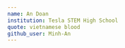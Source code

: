 ```yaml
---
name: An Doan
institution: Tesla STEM High School
quote: vietnamese blood
github_user: Minh-An
---
```

